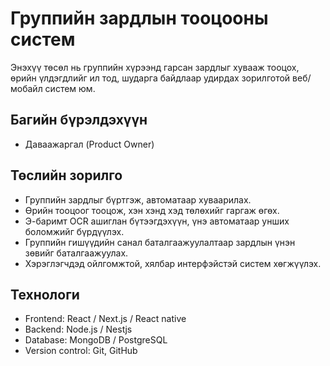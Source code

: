 # Группийн зардлын тооцооны систем
Энэхүү төсөл нь группийн хүрээнд гарсан зардлыг хувааж тооцох, өрийн үлдэгдлийг ил тод, шударга байдлаар удирдах зорилготой веб/мобайл систем юм.  

## Багийн бүрэлдэхүүн
- Даваажаргал (Product Owner)

## Төслийн зорилго
- Группийн зардлыг бүртгэж, автоматаар хуваарилах.  
- Өрийн тооцоог тооцож, хэн хэнд хэд төлөхийг гаргаж өгөх.  
- Э-баримт OCR ашиглан бүтээгдэхүүн, үнэ автоматаар унших боломжийг бүрдүүлэх.  
- Группийн гишүүдийн санал баталгаажуулалтаар зардлын үнэн зөвийг баталгаажуулах.  
- Хэрэглэгчдэд ойлгомжтой, хялбар интерфэйстэй систем хөгжүүлэх.  

## Технологи
- Frontend: React / Next.js / React native 
- Backend: Node.js / Nestjs  
- Database: MongoDB / PostgreSQL  
- Version control: Git, GitHub
